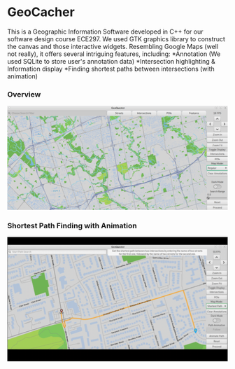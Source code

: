 # GeoCacher
This is a Geographic Information Software developed in C++ for our software design course ECE297. We used GTK graphics library to construct the canvas and those interactive widgets. Resembling Google Maps (well not really), it offers several intriguing features, including:
  *Annotation (We used SQLite to store user's annotation data)
  *Intersection highlighting & Information display
  *Finding shortest paths between intersections (with animation)

### Overview
<img src="https://github.com/GaryZhous/GeoCacher/blob/main/Overview.png">

### Shortest Path Finding with Animation
![](https://github.com/GaryZhous/GeoCacher/blob/main/PathAnimated.gif)
